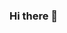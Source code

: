 ### Hi there 👋

<!--
**leonardoabdalla/leonardoabdalla** is a ✨ _special_ ✨ repository because its `README.md` (this file) appears on your GitHub profile.

Here are some ideas to get you started:

- 🔭 Atualmente estou em busca de uma oportunidade como desenvolvedor back-end
- 🌱 Atualmente estou aprendendo Node.js, C#, Python.
- 👯 Meus projetos atualmente foram todos desenvolvidos em HTML, React, Node.js com express, ORM sequelize, ODM mongoose, Mysql, MOngoDB, testes unitários e testes de integração.
- 🤔 Estou procurando ajuda com um oportunidade em back-end
- 📫 Email: leonardoabdalladeveloper@gmail.com
- :phone: (21) 971433860
